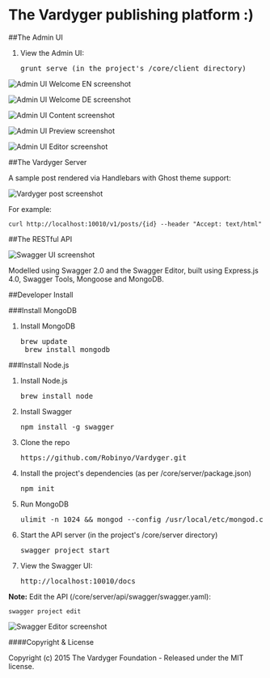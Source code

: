 # The Vardyger publishing platform :)

##The Admin UI

1. View the Admin UI:

    <pre>grunt serve (in the project's /core/client directory)</pre>

![Admin UI Welcome EN screenshot](https://github.com/Robinyo/Vardyger/blob/master/content/assets/vardyger-admin-ui-welcome-en.png)

![Admin UI Welcome DE screenshot](https://github.com/Robinyo/Vardyger/blob/master/content/assets/vardyger-admin-ui-welcome-de.png)

![Admin UI Content screenshot](https://github.com/Robinyo/Vardyger/blob/master/content/assets/vardyger-admin-ui-content.png)

![Admin UI Preview screenshot](https://github.com/Robinyo/Vardyger/blob/master/content/assets/vardyger-admin-ui-preview.png)

![Admin UI Editor screenshot](https://github.com/Robinyo/Vardyger/blob/master/content/assets/vardyger-admin-ui-editor.png)

##The Vardyger Server

A sample post rendered via Handlebars with Ghost theme support:

![Vardyger post screenshot](https://github.com/Robinyo/Vardyger/blob/master/content/assets/vardyger-post.png)

For example:

    curl http://localhost:10010/v1/posts/{id} --header "Accept: text/html"

##The RESTful API

![Swagger UI screenshot](https://github.com/Robinyo/Vardyger/blob/master/content/assets/vardyger-api.png)

Modelled using Swagger 2.0 and the Swagger Editor, built using Express.js 4.0, Swagger Tools, Mongoose and MongoDB.

##Developer Install

###Install MongoDB

1. Install MongoDB

    <pre>brew update
    brew install mongodb</pre>

###Install Node.js

1. Install Node.js

    <pre>brew install node</pre>

2. Install Swagger

    <pre>npm install -g swagger</pre>

3. Clone the repo

    <pre>https://github.com/Robinyo/Vardyger.git</pre>

4. Install the project's dependencies (as per /core/server/package.json)

    <pre>npm init</pre>

4. Run MongoDB

    <pre>ulimit -n 1024 && mongod --config /usr/local/etc/mongod.conf</pre>

6. Start the API server (in the project's /core/server directory)

    <pre>swagger project start</pre>

7. View the Swagger UI:

    <pre>http://localhost:10010/docs</pre>

**Note:** Edit the API (/core/server/api/swagger/swagger.yaml):

    swagger project edit

![Swagger Editor screenshot](https://github.com/Robinyo/Vardyger/blob/master/content/assets/swagger-editor.png)

####Copyright & License

Copyright (c) 2015 The Vardyger Foundation - Released under the MIT license.